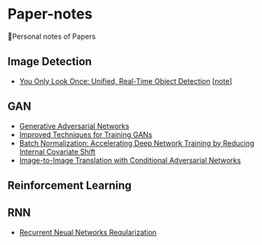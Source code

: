 # Paper-notes

:notebook:Personal notes of Papers



## Image Detection

* [You Only Look Once: Unified, Real-Time Object Detection](https://pjreddie.com/media/files/papers/yolo.pdf) [[note](/paper/YOLO.md)]



## GAN

* [Generative Adversarial Networks](https://arxiv.org/pdf/1406.2661.pdf)
* [Improved Techniques for Training GANs](https://arxiv.org/pdf/1606.03498.pdf)
* [Batch Normalization: Accelerating Deep Network Training by Reducing Internal Covariate Shift](https://arxiv.org/pdf/1502.03167.pdf)
* [Image-to-Image Translation with Conditional Adversarial Networks](https://arxiv.org/pdf/1611.07004v1.pdf)



## Reinforcement Learning



## RNN

* [Recurrent Neual Networks Reqularization](https://arxiv.org/pdf/1409.2329.pdf)



